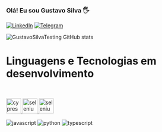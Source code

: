 

### Olá! Eu sou Gustavo Silva 🖐️

[![LinkedIn](https://img.shields.io/badge/LinkedIn-0077B5?style=for-the-badge&logo=linkedin&logoColor=white)](https://www.linkedin.com/in/gustavojosesilvacarneiro/)
[![Telegram](https://img.shields.io/badge/Telegram-2CA5E0?style=for-the-badge&logo=telegram&logoColor=white)](https://t.me/gustavosilvatesting)

![GustavoSilvaTesting GitHub stats](https://github-readme-stats.vercel.app/api?username=GustavoSilvaTesting&show_icons=true&theme=dracula)

# Linguagens e Tecnologias em desenvolvimento

<div style="display: inline_block"><br/>
    <p align="left"> 
        <a href="https://www.cypress.io" target="_blank" rel="noreferrer"> <img src="https://raw.githubusercontent.com/simple-icons/simple-icons/6e46ec1fc23b60c8fd0d2f2ff46db82e16dbd75f/icons/cypress.svg" alt="cypress" width="40" height="40"/> 
        </a>
        <a href="https://www.selenium.dev" target="_blank" rel="noreferrer"> <img src="https://raw.githubusercontent.com/detain/svg-logos/780f25886640cef088af994181646db2f6b1a3f8/svg/selenium-logo.svg" alt="selenium" width="40" height="40"/> 
        </a>   
        <a target="_blank" rel="noreferrer"> <img src="https://cdn.jsdelivr.net/gh/devicons/devicon/icons/cucumber/cucumber-plain-wordmark.svg" alt="selenium" width="40" height="40"/> 
        </a>
    </p>  
    <p>
        <a> <img src="https://img.shields.io/badge/JavaScript-F7DF1E?style=for-the-badge&logo=javascript&logoColor=black" alt="javascript"/> 
        </a> 
        <a> <img src="https://img.shields.io/badge/Python-14354C?style=for-the-badge&logo=python&logoColor=white" alt="python"/> 
        </a> 
        <a> <img src="https://img.shields.io/badge/TypeScript-007ACC?style=for-the-badge&logo=typescript&logoColor=white" alt="typescript"/> 
        </a> 
    </p>
</div>


